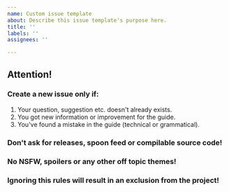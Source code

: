 ```yaml
---
name: Custom issue template
about: Describe this issue template's purpose here.
title: ''
labels: ''
assignees: ''

---
```


## Attention!
### Create a new issue only if:
1. Your question, suggestion etc. doesn't already exists.
2. You got new information or improvement for the guide.
3. You've found a mistake in the guide (technical or grammatical).

### Don't ask for releases, spoon feed or compilable source code!
### No NSFW, spoilers or any other off topic themes!
### Ignoring this rules will result in an exclusion from the project!
